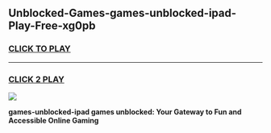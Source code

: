 
## Unblocked-Games-games-unblocked-ipad-Play-Free-xg0pb
<h3>
<a href="https://premium76.site?title=games-unblocked-ipad&ref=12A">CLICK TO PLAY</a></h3>
<hr>

<h3>
<a href="https://premium76.site?title=games-unblocked-ipad&ref=12A">CLICK 2 PLAY</a>
  
</h3>

<a href="https://premium76.site?title=games-unblocked-ipad&ref=12A"><img src="https://clearcache.store/games.png"></a>


**games-unblocked-ipad games unblocked: Your Gateway to Fun and Accessible Online Gaming**

